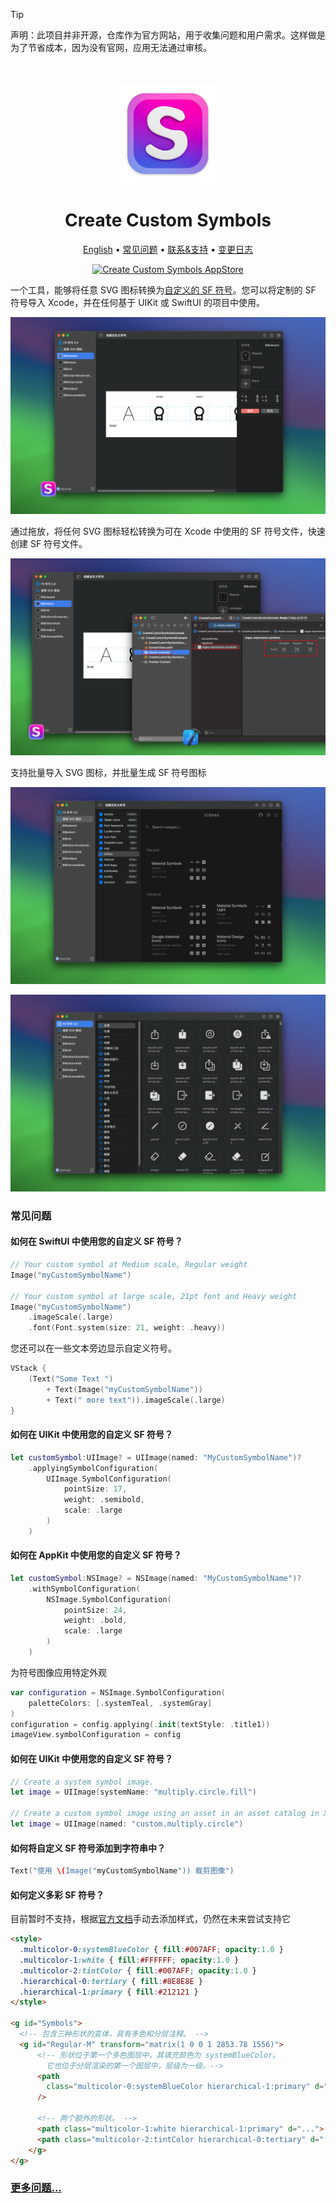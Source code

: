 <!--idoc:ignore:start-->
> [!TIP]
> 声明：此项目并非开源，仓库作为官方网站，用于收集问题和用户需求。这样做是为了节省成本，因为没有官网，应用无法通过审核。
<!--idoc:ignore:end-->

<div align="center">
  <br />
  <br />
  <img src="./assets/logo.png" alt="Create Custom Symbols LOGO" width="160" height="160">
  <h1>Create Custom Symbols</h1>
  <!--rehype:style=border: 0;-->
  <p>
    <a href="./README.md">English</a> • 
    <a href="#常见问题">常见问题</a> • 
    <a target="_blank" href="https://wangchujiang.com/#/contact">联系&支持</a> • 
    <a target="_blank" href="https://github.com/jaywcjlove/create-custom-symbols/releases">变更日志</a>
  </p>
  <p>
    <a target="_blank" href="https://apps.apple.com/app/create-custom-symbols/id6476924627" title="Create Custom Symbols AppStore"><img alt="Create Custom Symbols AppStore" src="https://jaywcjlove.github.io/sb/download/macos.svg" height="51"></a>
  </p>
</div>

一个工具，能够将任意 SVG 图标转换为[自定义的 SF 符号](https://developer.apple.com/documentation/uikit/uiimage/creating_custom_symbol_images_for_your_app)。您可以将定制的 SF 符号导入 Xcode，并在任何基于 UIKit 或 SwiftUI 的项目中使用。

![RegexMate screenshots-1-cn](./assets/screenshots-1-cn.png)

通过拖放，将任何 SVG 图标轻松转换为可在 Xcode 中使用的 SF 符号文件，快速创建 SF 符号文件。

![RegexMate screenshots-2-cn](./assets/screenshots-2-cn.png)

支持批量导入 SVG 图标，并批量生成 SF 符号图标

![RegexMate screenshots-3-cn](./assets/screenshots-3-cn.png)

![RegexMate screenshots-4-cn](./assets/screenshots-4-cn.png)

### 常见问题

#### 如何在 SwiftUI 中使用您的自定义 SF 符号？

```swift
// Your custom symbol at Medium scale, Regular weight
Image("myCustomSymbolName")

// Your custom symbol at large scale, 21pt font and Heavy weight
Image("myCustomSymbolName")
    .imageScale(.large)
    .font(Font.system(size: 21, weight: .heavy))
```

您还可以在一些文本旁边显示自定义符号。

```swift
VStack {
    (Text("Some Text ")
        + Text(Image("myCustomSymbolName"))
        + Text(" more text")).imageScale(.large)
}
```

#### 如何在 UIKit 中使用您的自定义 SF 符号？

```swift
let customSymbol:UIImage? = UIImage(named: "MyCustomSymbolName")?
    .applyingSymbolConfiguration(
        UIImage.SymbolConfiguration(
            pointSize: 17,
            weight: .semibold,
            scale: .large
        )
    )
```

#### 如何在 AppKit 中使用您的自定义 SF 符号？

```swift
let customSymbol:NSImage? = NSImage(named: "MyCustomSymbolName")?
    .withSymbolConfiguration(
        NSImage.SymbolConfiguration(
            pointSize: 24,
            weight: .bold,
            scale: .large
        )
    )
```

为符号图像应用特定外观

```swift
var configuration = NSImage.SymbolConfiguration(
    paletteColors: [.systemTeal, .systemGray]
)
configuration = config.applying(.init(textStyle: .title1))
imageView.symbolConfiguration = config
```

#### 如何在 UIKit 中使用您的自定义 SF 符号？

```swift
// Create a system symbol image.
let image = UIImage(systemName: "multiply.circle.fill")                  

// Create a custom symbol image using an asset in an asset catalog in Xcode.
let image = UIImage(named: "custom.multiply.circle")
```

#### 如何将自定义 SF 符号添加到字符串中？

```swift
Text("使用 \(Image("myCustomSymbolName")) 裁剪图像")
```

#### 如何定义多彩 SF 符号？

目前暂时不支持，根据[官方文档](https://developer.apple.com/documentation/uikit/uiimage/creating_custom_symbol_images_for_your_app)手动去添加样式，仍然在未来尝试支持它

```html
<style>
  .multicolor-0:systemBlueColor { fill:#007AFF; opacity:1.0 }
  .multicolor-1:white { fill:#FFFFFF; opacity:1.0 }
  .multicolor-2:tintColor { fill:#007AFF; opacity:1.0 }
  .hierarchical-0:tertiary { fill:#8E8E8E }
  .hierarchical-1:primary { fill:#212121 }
</style>

<g id="Symbols">
  <!-- 包含三种形状的变体，具有多色和分层注释。 -->
  <g id="Regular-M" transform="matrix(1 0 0 1 2853.78 1556)">
      <!-- 形状位于第一个多色图层中，其填充颜色为 systemBlueColor。
        它也位于分层渲染的第一个图层中，层级为一级。-->
      <path
        class="multicolor-0:systemBlueColor hierarchical-1:primary" d="..."
      />
  
      <!-- 两个额外的形状。 -->
      <path class="multicolor-1:white hierarchical-1:primary" d="...">
      <path class="multicolor-2:tintColor hierarchical-0:tertiary" d="...">
    </g>
</g>
```

### [更多问题...](https://github.com/jaywcjlove/create-custom-symbols/issues)

<!--idoc:config:
site: 创建自定义符号
title: 创建自定义符号一个可以将任何 SVG 图标转换为自定义 SF 符号的工具 - 
description: 一个可以将任何 SVG 图标转换为自定义 SF 符号的工具
keywords: sfsymbol,svg,symbol,custom symbol,符号,自定义符号,svg符号,创建自定义符号
-->